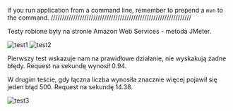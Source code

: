 

If you run application from a command line, remember to prepend a `mvn` to the command.
///////////////////////////////////////////////////////////////

Testy robione były na stronie Amazon Web Services - metoda JMeter.


![test1](https://user-images.githubusercontent.com/62927207/116153489-ade42b80-a6e7-11eb-8be1-8cfc9fdb5701.png)
![test2](https://user-images.githubusercontent.com/62927207/116153491-b0468580-a6e7-11eb-8198-6db7787ab1ad.png)

Pierwszy test wskazuje nam na prawidłowe działanie, nie wyskakują żadne błędy. Request na sekundę wynosił 0.94. 





W drugim teście, gdy łączna liczba wynosiła znacznie więcej pojawił się jeden błąd 500. Request na sekundę 14.38.



![test3](https://user-images.githubusercontent.com/62927207/116153289-5e056480-a6e7-11eb-82eb-823769546da9.png)


